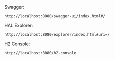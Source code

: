Swagger: 
``` 
http://localhost:8080/swagger-ui/index.html#/ 
```

HAL Explorer: 
``` 
http://localhost:8080/explorer/index.html#uri=/ 
```

H2 Console:
```
http://localhost:8080/h2-console
```
